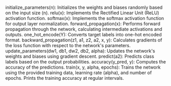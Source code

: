 initialize_parameters(n): Initializes the weights and biases randomly based on the input size (n).
relu(x): Implements the Rectified Linear Unit (ReLU) activation function.
softmax(x): Implements the softmax activation function for output layer normalization.
forward_propagation(x): Performs forward propagation through the network, calculating intermediate activations and outputs.
one_hot_encode(Y): Converts target labels into one-hot encoded format.
backward_propagation(z1, a1, z2, a2, x, y): Calculates gradients of the loss function with respect to the network's parameters.
update_parameters(dw1, db1, dw2, db2, alpha): Updates the network's weights and biases using gradient descent.
predict(a2): Predicts class labels based on the output probabilities.
accuracy(y_pred, y): Computes the accuracy of the predictions.
train(x, y, alpha, epochs): Trains the network using the provided training data, learning rate (alpha), and number of epochs. Prints the training accuracy at regular intervals.
